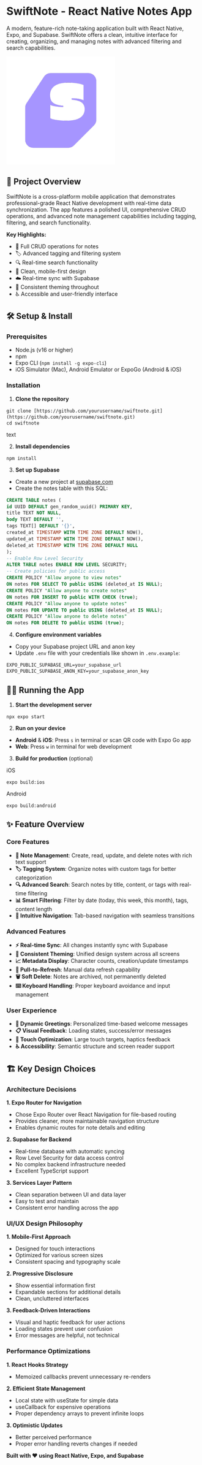 # SwiftNote - React Native Notes App

A modern, feature-rich note-taking application built with React Native, Expo, and Supabase. SwiftNote offers a clean, intuitive interface for creating, organizing, and managing notes with advanced filtering and search capabilities.

![logo.jpg](assets/images/logo.jpg)

## 🚀 Project Overview

SwiftNote is a cross-platform mobile application that demonstrates professional-grade React Native development with real-time data synchronization. The app features a polished UI, comprehensive CRUD operations, and advanced note management capabilities including tagging, filtering, and search functionality.

**Key Highlights:**
- 📝 Full CRUD operations for notes
- 🏷️ Advanced tagging and filtering system
- 🔍 Real-time search functionality
- 📱 Clean, mobile-first design
- ☁️ Real-time sync with Supabase
- 🎨 Consistent theming throughout
- ♿ Accessible and user-friendly interface

## 🛠️ Setup & Install

### Prerequisites
- Node.js (v16 or higher)
- npm 
- Expo CLI (`npm install -g expo-cli`)
- iOS Simulator (Mac), Android Emulator or ExpoGo (Android & iOS)

### Installation

1. **Clone the repository**

```
git clone [https://github.com/yourusername/swiftnote.git](https://github.com/yourusername/swiftnote.git)
cd swiftnote
```
text

2. **Install dependencies**


```
npm install
```



3. **Set up Supabase**
- Create a new project at [supabase.com](https://supabase.com)
- Create the notes table with this SQL:
```sql
CREATE TABLE notes (
id UUID DEFAULT gen_random_uuid() PRIMARY KEY,
title TEXT NOT NULL,
body TEXT DEFAULT '',
tags TEXT[] DEFAULT '{}',
created_at TIMESTAMP WITH TIME ZONE DEFAULT NOW(),
updated_at TIMESTAMP WITH TIME ZONE DEFAULT NOW(),
deleted_at TIMESTAMP WITH TIME ZONE DEFAULT NULL
);
-- Enable Row Level Security
ALTER TABLE notes ENABLE ROW LEVEL SECURITY;
-- Create policies for public access
CREATE POLICY "Allow anyone to view notes"
ON notes FOR SELECT TO public USING (deleted_at IS NULL);
CREATE POLICY "Allow anyone to create notes"
ON notes FOR INSERT TO public WITH CHECK (true);
CREATE POLICY "Allow anyone to update notes"
ON notes FOR UPDATE TO public USING (deleted_at IS NULL);
CREATE POLICY "Allow anyone to delete notes"
ON notes FOR DELETE TO public USING (true);
```


4. **Configure environment variables**
- Copy your Supabase project URL and anon key
- Update `.env` file with your credentials like shown in `.env.example`:

```
EXPO_PUBLIC_SUPABASE_URL=your_supabase_url
EXPO_PUBLIC_SUPABASE_ANON_KEY=your_supabase_anon_key
```

## 🏃‍♂️ Running the App

1. **Start the development server**

```
npx expo start
```

2. **Run on your device**
- **Android** & **iOS**: Press `s` in terminal or scan QR code with Expo Go app
- **Web**: Press `w` in terminal for web development

3. **Build for production** (optional)

iOS
```
expo build:ios
```
Android
```
expo build:android
```

## ✨ Feature Overview

### Core Features
- **📝 Note Management**: Create, read, update, and delete notes with rich text support
- **🏷️ Tagging System**: Organize notes with custom tags for better categorization
- **🔍 Advanced Search**: Search notes by title, content, or tags with real-time filtering
- **📊 Smart Filtering**: Filter by date (today, this week, this month), tags, content length
- **📱 Intuitive Navigation**: Tab-based navigation with seamless transitions

### Advanced Features
- **⚡ Real-time Sync**: All changes instantly sync with Supabase
- **🎨 Consistent Theming**: Unified design system across all screens
- **📈 Metadata Display**: Character counts, creation/update timestamps
- **🔄 Pull-to-Refresh**: Manual data refresh capability
- **🗑️ Soft Delete**: Notes are archived, not permanently deleted
- **⌨️ Keyboard Handling**: Proper keyboard avoidance and input management

### User Experience
- **🌅 Dynamic Greetings**: Personalized time-based welcome messages
- **📋 Visual Feedback**: Loading states, success/error messages
- **🎯 Touch Optimization**: Large touch targets, haptics feedback
- **♿ Accessibility**: Semantic structure and screen reader support

## 🏗️ Key Design Choices

### Architecture Decisions

**1. Expo Router for Navigation**
- Chose Expo Router over React Navigation for file-based routing
- Provides cleaner, more maintainable navigation structure
- Enables dynamic routes for note details and editing

**2. Supabase for Backend**
- Real-time database with automatic syncing
- Row Level Security for data access control
- No complex backend infrastructure needed
- Excellent TypeScript support

**3. Services Layer Pattern**

 - Clean separation between UI and data layer
- Easy to test and maintain
- Consistent error handling across the app

### UI/UX Design Philosophy

**1. Mobile-First Approach**
- Designed for touch interactions
- Optimized for various screen sizes
- Consistent spacing and typography scale

**2. Progressive Disclosure**
- Show essential information first
- Expandable sections for additional details
- Clean, uncluttered interfaces

**3. Feedback-Driven Interactions**
- Visual and haptic feedback for user actions
- Loading states prevent user confusion
- Error messages are helpful, not technical

### Performance Optimizations

**1. React Hooks Strategy**
 - Memoized callbacks prevent unnecessary re-renders

**2. Efficient State Management**
- Local state with useState for simple data
- useCallback for expensive operations
- Proper dependency arrays to prevent infinite loops

**3. Optimistic Updates**
- Better perceived performance
- Proper error handling reverts changes if needed

**Built with ❤️ using React Native, Expo, and Supabase**

